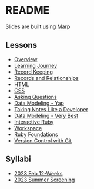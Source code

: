 # README

Slides are built using [Marp](https://github.com/marp-team/marp-cli)

## Lessons
- [Overview](./lessons/overview)
- [Learning Journey](./lessons/learning-journey)
- [Record Keeping](./lessons/record-keeping)
- [Records and Relationships](./lessons/records-and-relationships)
- [HTML](./lessons/html)
- [CSS](./lessons/css)
- [Asking Questions](./lessons/asking-questions)
- [Data Modeling - Yap](./lessons/data-modeling-yap)
- [Taking Notes Like a Developer](./lessons/taking-notes)
- [Data Modeling - Very Best](./lessons/data-modeling-very-best)
- [Interactive Ruby](./lessons/interactive-ruby)
- [Workspace](./lessons/workspace)
- [Ruby Foundations](./lessons/ruby-foundations)
- [Version Control with Git](./lessons/version-control-with-git)
<!-- terminal -->
<!-- vscode shortcuts -->
<!-- git remote and github -->
<!-- cargo cult -->
<!-- working together -->
<!-- interviewing -->
<!-- rubber duck debugging -->
<!-- pseudocode / comments -->
<!-- build ruby util -->
<!-- chrome inspector -->

<!-- TODO: how to write a README -->

## Syllabi
- [2023 Feb 12-Weeks](./syllabi/2023-feb-12-weeks)
- [2023 Summer Screening](./syllabi/2023-summer-screening)
